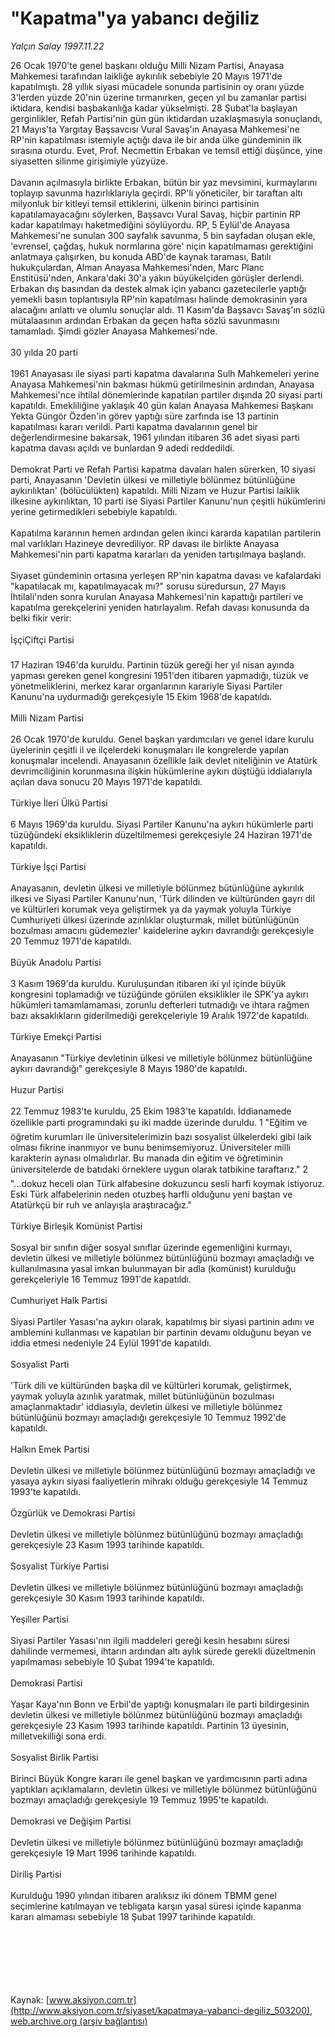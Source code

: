 # "Kapatma"ya yabancı değiliz

*Yalçın Salay 1997.11.22*

<div class="pNewsDetailMainContent ctx_content" itemprop="articleBody">
 26 Ocak 1970'te genel başkanı olduğu Milli Nizam Partisi, Anayasa Mahkemesi tarafından laikliğe aykırılık sebebiyle 20 Mayıs 1971'de kapatılmıştı. 28 yıllık siyasi mücadele sonunda partisinin oy oranı yüzde 3'lerden yüzde 20'nin üzerine tırmanırken, geçen yıl bu zamanlar partisi iktidara, kendisi başbakanlığa kadar yükselmişti. 28 Şubat'la başlayan gerginlikler, Refah Partisi'nin gün gün iktidardan uzaklaşmasıyla sonuçlandı, 21 Mayıs'ta Yargıtay Başsavcısı Vural Savaş'ın Anayasa Mahkemesi'ne RP'nin kapatılması istemiyle açtığı dava ile bir anda ülke gündeminin ilk sırasına oturdu. Evet, Prof. Necmettin Erbakan ve temsil ettiği düşünce, yine siyasetten silinme girişimiyle yüzyüze.
 <br>
  <br>
   Davanın açılmasıyla birlikte Erbakan, bütün bir yaz mevsimini, kurmaylarını toplayıp savunma hazırlıklarıyla geçirdi. RP'li yöneticiler, bir taraftan altı milyonluk bir kitleyi temsil ettiklerini, ülkenin birinci partisinin kapatılamayacağını söylerken, Başsavcı Vural Savaş,  hiçbir partinin RP kadar kapatılmayı haketmediğini söylüyordu. RP, 5 Eylül'de Anayasa Mahkemesi'ne sunulan 300 sayfalık savunma, 5 bin sayfadan oluşan ekle, 'evrensel, çağdaş, hukuk normlarına göre' niçin kapatılmaması gerektiğini anlatmaya çalışırken, bu konuda ABD'de kaynak taraması, Batılı hukukçulardan, Alman Anayasa Mahkemesi'nden, Marc Planc Enstitüsü'nden, Ankara'daki 30'a yakın büyükelçiden görüşler derlendi. Erbakan dış basından da destek almak için yabancı gazetecilerle yaptığı yemekli basın toplantısıyla RP'nin kapatılması halinde demokrasinin yara alacağını anlattı ve olumlu sonuçlar aldı. 11 Kasım'da Başsavcı Savaş'ın sözlü mütalaasının ardından Erbakan da geçen hafta sözlü savunmasını tamamladı. Şimdi gözler Anayasa Mahkemesi'nde.
   <br>
    <br>
     30 yılda 20 parti
     <br>
      <br>
       1961 Anayasası ile siyasi parti kapatma davalarına Sulh Mahkemeleri yerine Anayasa Mahkemesi'nin bakması hükmü getirilmesinin ardından, Anayasa Mahkemesi'nce ihtilal dönemlerinde kapatılan partiler dışında 20 siyasi parti kapatıldı. Emekliliğine yaklaşık 40 gün kalan Anayasa Mahkemesi Başkanı Yekta Güngör Özden'in görev yaptığı süre zarfında ise 13 partinin kapatılması kararı verildi. Parti kapatma davalarının genel bir değerlendirmesine bakarsak, 1961 yılından itibaren 36 adet siyasi parti kapatma davası açıldı ve bunlardan 9 adedi reddedildi.
       <br/>
       <br/>
       Demokrat Parti ve Refah Partisi kapatma davaları halen sürerken, 10 siyasi parti, Anayasanın 'Devletin ülkesi ve milletiyle bölünmez bütünlüğüne aykırılıktan' (bölücülükten) kapatıldı. Milli Nizam ve Huzur Partisi laiklik ilkesine aykırılıktan, 10 parti ise Siyasi Partiler Kanunu'nun çeşitli hükümlerini yerine getirmedikleri sebebiyle kapatıldı.
       <br/>
       <br/>
       Kapatılma kararının hemen ardından gelen ikinci kararda kapatılan partilerin mal varlıkları Hazineye devrediliyor. RP davası ile birlikte Anayasa Mahkemesi'nin parti kapatma kararları da yeniden tartışılmaya başlandı.
       <br/>
       <br/>
       Siyaset gündeminin ortasına yerleşen RP'nin kapatma davası ve kafalardaki "kapatılacak mı, kapatılmayacak mı?" sorusu süredursun, 27 Mayıs İhtilali'nden sonra kurulan Anayasa Mahkemesi'nin kapattığı partileri ve kapatılma gerekçelerini yeniden hatırlayalım. Refah davası konusunda da belki fikir verir:
       <br/>
       <br/>
       İşçiÇiftçi Partisi
       <br/>
       <br/>
       17 Haziran 1946'da kuruldu. Partinin tüzük gereği her yıl nisan ayında yapması gereken genel kongresini 1951'den itibaren yapmadığı, tüzük ve yönetmeliklerini, merkez karar organlarının karariyle Siyasi Partiler Kanunu'na uydurmadığı gerekçesiyle 15 Ekim 1968'de kapatıldı.
       <br/>
       <br/>
       Milli Nizam Partisi
       <br/>
       <br/>
       26 Ocak 1970'de kuruldu. Genel başkan yardımcıları ve genel idare kurulu üyelerinin çeşitli il ve ilçelerdeki konuşmaları ile kongrelerde yapılan konuşmalar incelendi. Anayasanın özellikle laik devlet niteliğinin ve Atatürk devrimciliğinin korunmasına ilişkin hükümlerine aykırı düştüğü iddialarıyla açılan dava sonucu 20 Mayıs 1971'de kapatıldı.
       <br/>
       <br/>
       Türkiye İleri Ülkü Partisi
       <br/>
       <br/>
       6 Mayıs 1969'da kuruldu. Siyasi Partiler Kanunu'na aykırı hükümlerle parti tüzüğündeki eksikliklerin düzeltilmemesi gerekçesiyle 24 Haziran 1971'de kapatıldı.
       <br/>
       <br/>
       Türkiye İşçi Partisi
       <br/>
       <br/>
       Anayasanın, devletin ülkesi ve milletiyle bölünmez bütünlüğüne aykırılık ilkesi ve Siyasi Partiler Kanunu'nun, 'Türk dilinden ve kültüründen gayrı dil ve kültürleri korumak veya geliştirmek ya da yaymak yoluyla Türkiye Cumhuriyeti ülkesi üzerinde azınlıklar oluşturmak, millet bütünlüğünün bozulması amacını güdemezler' kaidelerine aykırı davrandığı gerekçesiyle 20 Temmuz 1971'de kapatıldı.
       <br/>
       <br/>
       Büyük Anadolu Partisi
       <br/>
       <br/>
       3 Kasım 1969'da kuruldu. Kuruluşundan itibaren iki yıl içinde büyük kongresini toplamadığı ve tüzüğünde görülen eksiklikler ile SPK'ya aykırı hükümleri tamamlamaması, zorunlu defterleri tutmadığı ve ihtara rağmen bazı aksaklıkların giderilmediği gerekçeleriyle 19 Aralık 1972'de kapatıldı.
       <br/>
       <br/>
       Türkiye Emekçi Partisi
       <br/>
       <br/>
       Anayasanın "Türkiye devletinin ülkesi ve milletiyle bölünmez bütünlüğüne aykırı davrandığı" gerekçesiyle 8 Mayıs 1980'de kapatıldı.
       <br/>
       <br/>
       Huzur Partisi
       <br/>
       <br/>
       22 Temmuz 1983'te kuruldu, 25 Ekim 1983'te kapatıldı. İddianamede özellikle parti programındaki şu iki madde üzerinde duruldu. 1 "Eğitim ve öğretim kurumları ile üniversitelerimizin bazı sosyalist ülkelerdeki gibi laik olması fikrine inanmıyor ve bunu benimsemiyoruz. Üniversiteler milli karakterin aynası olmalıdırlar. Bu manada din eğitim ve öğretiminin üniversitelerde de batıdaki örneklere uygun olarak tatbikine taraftarız." 2 "...dokuz heceli olan Türk alfabesine dokuzuncu sesli harfi koymak istiyoruz. Eski Türk alfabelerinin neden otuzbeş harfli olduğunu yeni baştan ve Atatürkçü bir ruh ve anlayışla araştıracağız."
       <br/>
       <br/>
       Türkiye Birleşik Komünist Partisi
       <br/>
       <br/>
       Sosyal bir sınıfın diğer sosyal sınıflar üzerinde egemenliğini kurmayı, devletin ülkesi ve milletiyle bölünmez bütünlüğünü bozmayı amaçladığı ve kullanılmasına yasal imkan bulunmayan bir adla (komünist) kurulduğu gerekçeleriyle 16 Temmuz 1991'de kapatıldı.
       <br/>
       <br/>
       Cumhuriyet Halk Partisi
       <br/>
       <br/>
       Siyasi Partiler Yasası'na aykırı olarak, kapatılmış bir siyasi partinin adını ve amblemini kullanması ve kapatılan bir partinin devamı olduğunu beyan ve iddia etmesi nedeniyle 24 Eylül 1991'de kapatıldı.
       <br/>
       <br/>
       Sosyalist Parti
       <br/>
       <br/>
       'Türk dili ve kültüründen başka dil ve kültürleri korumak, geliştirmek, yaymak yoluyla azınlık yaratmak, millet bütünlüğünün bozulması amaçlanmaktadır' iddiasıyla, devletin ülkesi ve milletiyle bölünmez bütünlüğünü bozmayı amaçladığı gerekçesiyle 10 Temmuz 1992'de kapatıldı.
       <br/>
       <br/>
       Halkın Emek Partisi
       <br/>
       <br/>
       Devletin ülkesi ve milletiyle bölünmez bütünlüğünü bozmayı amaçladığı ve yasaya aykırı siyasi faaliyetlerin mihrakı olduğu gerekçesiyle 14 Temmuz 1993'te kapatıldı.
       <br/>
       <br/>
       Özgürlük ve Demokrasi Partisi
       <br/>
       <br/>
       Devletin ülkesi ve milletiyle bölünmez bütünlüğünü bozmayı amaçladığı gerekçesiyle 23 Kasım 1993 tarihinde kapatıldı.
       <br/>
       <br/>
       Sosyalist Türkiye Partisi
       <br/>
       <br/>
       Devletin ülkesi ve milletiyle bölünmez bütünlüğünü bozmayı amaçladığı gerekçesiyle 30 Kasım 1993 tarihinde kapatıldı.
       <br/>
       <br/>
       Yeşiller Partisi
       <br/>
       <br/>
       Siyasi Partiler Yasası'nın ilgili maddeleri gereği kesin hesabını süresi dahilinde vermemesi, ihtarın ardından altı aylık sürede gerekli düzeltmenin yapılmaması sebebiyle 10 Şubat 1994'te kapatıldı.
       <br/>
       <br/>
       Demokrasi Partisi
       <br/>
       <br/>
       Yaşar Kaya'nın Bonn ve Erbil'de yaptığı konuşmaları ile parti bildirgesinin devletin ülkesi ve milletiyle bölünmez bütünlüğünü bozmayı amaçladığı gerekçesiyle 23 Kasım 1993 tarihinde kapatıldı. Partinin 13 üyesinin, milletvekilliği sona erdi.
       <br/>
       <br/>
       Sosyalist Birlik Partisi
       <br/>
       <br/>
       Birinci Büyük Kongre kararı ile genel başkan ve yardımcısının parti adına yaptıkları açıklamaların, devletin ülkesi ve milletiyle bölünmez bütünlüğünü bozmayı amaçladığı gerekçesiyle 19 Temmuz 1995'te kapatıldı.
       <br/>
       <br/>
       Demokrasi ve Değişim Partisi
       <br/>
       <br/>
       Devletin ülkesi ve milletiyle bölünmez bütünlüğünü bozmayı amaçladığı gerekçesiyle 19 Mart 1996 tarihinde kapatıldı.
       <br/>
       <br/>
       Diriliş Partisi
       <br/>
       <br/>
       Kurulduğu 1990 yılından itibaren aralıksız iki dönem TBMM genel seçimlerine katılmayan ve tebligata karşın yasal süresi içinde kapanma kararı almaması sebebiyle 18 Şubat 1997 tarihinde kapatıldı.
       <br/>
      </br>
     </br>
    </br>
   </br>
  </br>
 </br>
</div>


Kaynak: [www.aksiyon.com.tr](http://www.aksiyon.com.tr/siyaset/kapatmaya-yabanci-degiliz_503200), [web.archive.org (arşiv bağlantısı)](http://web.archive.org/web/20160126071302/http://www.aksiyon.com.tr/siyaset/kapatmaya-yabanci-degiliz_503200)
